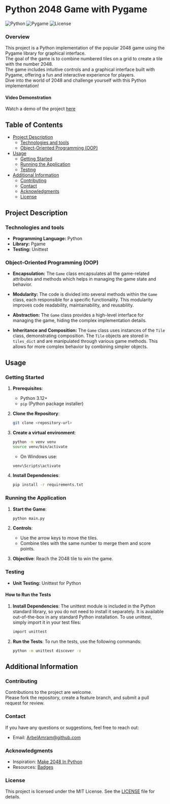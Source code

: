 # Python 2048 Game with Pygame

![Python](https://img.shields.io/badge/python-3.12-blue.svg)
![Pygame](https://img.shields.io/badge/pygame-2.1-green.svg)
![License](https://img.shields.io/badge/license-MIT-black.svg)

### Overview
This project is a Python implementation of the popular 2048 game using the Pygame library for graphical interface.</br> 
The goal of the game is to combine numbered tiles on a grid to create a tile with the number 2048. </br>
The game includes intuitive controls and a graphical interface built with Pygame, offering a fun and interactive experience for players. </br>
Dive into the world of 2048 and challenge yourself with this Python implementation!</br>

#### Video Demonstration

Watch a demo of the project [here](https://github.com/arbelamram/2048/assets/51449659/b3046508-d94f-406c-91e1-7957a5153954)


## Table of Contents
- [Project Description](#project-description)
  - [Technologies and tools](#technologies-and-tools)
  - [Object-Oriented Programming (OOP)](#object-oriented-programming-oop)
- [Usage](#usage)
  - [Getting Started](#getting-started)
  - [Running the Application](#running-the-application)
  - [Testing](#testing)
- [Additional Information](#additional-information)
  - [Contributing](#contributing)
  - [Contact](#contact)
  - [Acknowledgments](#acknowledgments)
  - [License](#license)

## Project Description

### Technologies and tools
- **Programming Language:** Python
- **Library:** Pgame
- **Testing:** Unittest

### Object-Oriented Programming (OOP)
- **Encapsulation:**
  The `Game` class encapsulates all the game-related attributes and methods which helps in managing the game state and behavior.
  
- **Modularity:**
  The code is divided into several methods within the `Game` class, each responsible for a specific functionality. This modularity improves code readability, maintainability, and reusability.

- **Abstraction:**
  The `Game` class provides a high-level interface for managing the game, hiding the complex implementation details.

- **Inheritance and Composition:**
  The `Game` class uses instances of the `Tile` class, demonstrating composition. The `Tile` objects are stored in `tiles_dict` and are manipulated through various game methods. This allows for more complex behavior by combining simpler objects.

## Usage

### Getting Started

1. **Prerequisites**:
    * Python 3.12+
    * `pip` (Python package installer)

2. **Clone the Repository**:
    ```sh
    git clone <repository-url>
    ```

3. **Create a virtual environment**:
    ```sh
    python -m venv venv
    source venv/bin/activate  
    ```
    * On Windows use:
    ```sh
    venv\Scripts\activate
    ```

4. **Install Dependencies**:
    ```sh
    pip install -r requirements.txt
    ```

### Running the Application

1. **Start the Game**:
    ```sh
    python main.py
    ```

2. **Controls**:
    * Use the arrow keys to move the tiles.
    * Combine tiles with the same number to merge them and score points.
    
3. **Objective**:
    Reach the 2048 tile to win the game.

### Testing
* **Unit Testing:** Unittest for Python

#### How to Run the Tests
1. **Install Dependencies**:
The unittest module is included in the Python standard library, so you do not need to install it separately. It is available out-of-the-box in any standard Python installation.
To use unittest, simply import it in your test files:
    ```sh
    import unittest
    ```

2. **Run the Tests**: To run the tests, use the following commands:
    ```sh
    python -m unittest discover -v
    ```

## Additional Information

### Contributing
Contributions to the project are welcome.</br>
Please fork the repository, create a feature branch, and submit a pull request for review.

### Contact

If you have any questions or suggestions, feel free to reach out:

- Email: [ArbelAmram@github.com](mailto:arbelamram@github.com)

### Acknowledgments

- Inspiration: [Make 2048 In Python](https://www.youtube.com/watch?v=6ZyylFcjfIg&t=482s)
- Resources: [Badges](https://img.shields.io)

### License

This project is licensed under the MIT License. See the [LICENSE](LICENSE) file for details.
